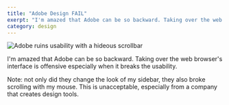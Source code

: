 ```yaml
---
title: "Adobe Design FAIL"
exerpt: "I'm amazed that Adobe can be so backward. Taking over the web browser's interface is offensive especially when it breaks the usability"
category: design
---
```


![Adobe ruins usability with a hideous scrollbar](/content/blog/2008/adobe_scrolls.png "hideous")

I'm amazed that Adobe can be so backward. Taking over the web browser's interface is offensive especially when it breaks the usability.

Note: not only did they change the look of my sidebar, they also broke scrolling with my mouse. This is unacceptable, especially from a company that creates design tools.